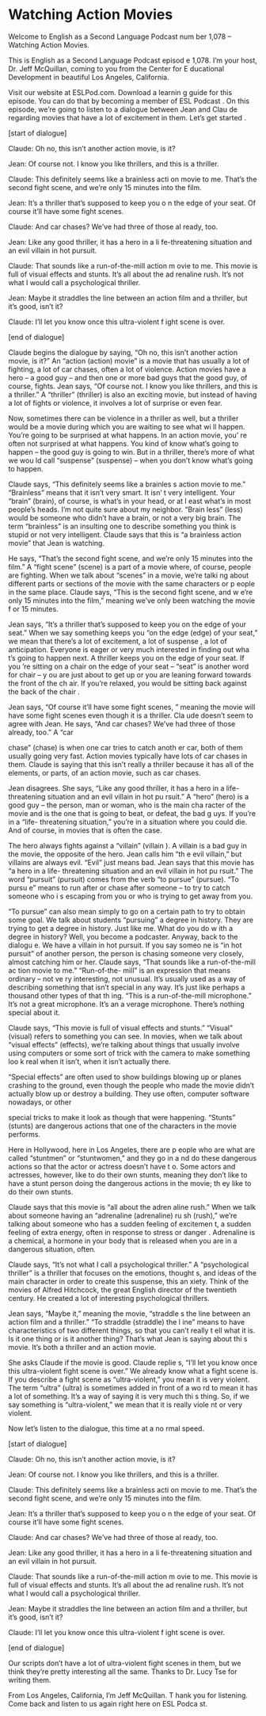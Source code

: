 # Watching Action Movies

Welcome to English as a Second Language Podcast num ber 1,078 – Watching Action Movies.  

This is English as a Second Language Podcast episod e 1,078. I’m your host, Dr. Jeff McQuillan, coming to you from the Center for E ducational Development in beautiful Los Angeles, California.  

Visit our website at ESLPod.com. Download a learnin g guide for this episode. You can do that by becoming a member of ESL Podcast . On this episode, we’re going to listen to a dialogue between Jean and Clau de regarding movies that have a lot of excitement in them. Let’s get started .  

[start of dialogue] 

Claude: Oh no, this isn’t another action movie, is it? 

Jean: Of course not. I know you like thrillers, and  this is a thriller.  

Claude: This definitely seems like a brainless acti on movie to me. That’s the second fight scene, and we’re only 15 minutes into the film. 

Jean: It’s a thriller that’s supposed to keep you o n the edge of your seat. Of course it’ll have some fight scenes. 

Claude: And car chases? We’ve had three of those al ready, too. 

Jean: Like any good thriller, it has a hero in a li fe-threatening situation and an evil villain in hot pursuit.  

Claude: That sounds like a run-of-the-mill action m ovie to me. This movie is full of visual effects and stunts. It’s all about the ad renaline rush. It’s not what I would call a psychological thriller. 

Jean: Maybe it straddles the line between an action  film and a thriller, but it’s good, isn’t it? 

Claude: I’ll let you know once this ultra-violent f ight scene is over. 

[end of dialogue] 

Claude begins the dialogue by saying, “Oh no, this isn’t another action movie, is it?” An “action (action) movie” is a movie that has  usually a lot of fighting, a lot of car chases, often a lot of violence. Action movies have a hero – a good guy – and then one or more bad guys that the good guy, of  course, fights. Jean says, “Of course not. I know you like thrillers, and this  is a thriller.” A “thriller” (thriller) is also an exciting movie, but instead of having a lot  of fights or violence, it involves a lot of surprise or even fear.  

Now, sometimes there can be violence in a thriller as well, but a thriller would be a movie during which you are waiting to see what wi ll happen. You’re going to be surprised at what happens. In an action movie, you’ re often not surprised at what happens. You kind of know what’s going to happen – the good guy is going to win. But in a thriller, there’s more of what we wou ld call “suspense” (suspense) – when you don’t know what’s going to happen. 

Claude says, “This definitely seems like a brainles s action movie to me.” “Brainless” means that it isn’t very smart. It isn’ t very intelligent. Your “brain” (brain), of course, is what’s in your head, or at l east what’s in most people’s heads. I’m not quite sure about my neighbor. “Brain less” (less) would be someone who didn’t have a brain, or not a very big brain. The term “brainless” is an insulting one to describe something you think is  stupid or not very intelligent. Claude says that this is “a brainless action movie”  that Jean is watching.  

He says, “That’s the second fight scene, and we’re only 15 minutes into the film.” A “fight scene” (scene) is a part of a movie where,  of course, people are fighting. When we talk about “scenes” in a movie, we’re talki ng about different parts or sections of the movie with the same characters or p eople in the same place. Claude says, “This is the second fight scene, and w e’re only 15 minutes into the film,” meaning we’ve only been watching the movie f or 15 minutes.  

Jean says, “It’s a thriller that’s supposed to keep  you on the edge of your seat.” When we say something keeps you “on the edge (edge)  of your seat,” we mean that there’s a lot of excitement, a lot of suspense , a lot of anticipation. Everyone is eager or very much interested in finding out wha t’s going to happen next. A thriller keeps you on the edge of your seat. If you ’re sitting on a chair on the edge of your seat – “seat” is another word for chair – y ou are just about to get up or you are leaning forward towards the front of the ch air. If you’re relaxed, you would be sitting back against the back of the chair .  

Jean says, “Of course it’ll have some fight scenes, ” meaning the movie will have some fight scenes even though it is a thriller. Cla ude doesn’t seem to agree with Jean. He says, “And car chases? We’ve had three of those already, too.” A “car  

chase” (chase) is when one car tries to catch anoth er car, both of them usually going very fast. Action movies typically have lots of car chases in them. Claude is saying that this isn’t really a thriller because it  has all of the elements, or parts, of an action movie, such as car chases.  

Jean disagrees. She says, “Like any good thriller, it has a hero in a life- threatening situation and an evil villain in hot pu rsuit.” A “hero” (hero) is a good guy – the person, man or woman, who is the main cha racter of the movie and is the one that is going to beat, or defeat, the bad g uys. If you’re in a “life- threatening situation,” you’re in a situation where  you could die. And of course, in movies that is often the case.  

The hero always fights against a “villain” (villain ). A villain is a bad guy in the movie, the opposite of the hero. Jean calls him “th e evil villain,” but villains are always evil. “Evil” just means bad. Jean says that this movie has “a hero in a life- threatening situation and an evil villain in hot pu rsuit.” The word “pursuit” (pursuit) comes from the verb “to pursue” (pursue). “To pursu e” means to run after or chase after someone – to try to catch someone who i s escaping from you or who is trying to get away from you.  

“To pursue” can also mean simply to go on a certain  path to try to obtain some goal. We talk about students “pursuing” a degree in  history. They are trying to get a degree in history. Just like me. What do you do w ith a degree in history? Well, you become a podcaster. Anyway, back to the dialogu e. We have a villain in  hot pursuit. If you say someo ne is “in hot pursuit” of another person, the person is chasing someone very closely,  almost catching him or her. Claude says, “That sounds like a run-of-the-mill ac tion movie to me.” “Run-of-the- mill” is an expression that means ordinary – not ve ry interesting, not unusual. It’s usually used as a way of describing something that isn’t special in any way. It’s just like perhaps a thousand other types of that th ing. “This is a run-of-the-mill microphone.” It’s not a great microphone. It’s an a verage microphone. There’s nothing special about it.  

Claude says, “This movie is full of visual effects and stunts.” “Visual” (visual) refers to something you can see. In movies, when we  talk about “visual effects” (effects), we’re talking about things that usually involve using computers or some sort of trick with the camera to make something loo k real when it isn’t, when it isn’t actually there.  

“Special effects” are often used to show buildings blowing up or planes crashing to the ground, even though the people who made the movie didn’t actually blow up or destroy a building. They use often, computer software nowadays, or other  

special tricks to make it look as though that were happening. “Stunts” (stunts) are dangerous actions that one of the characters in the  movie performs.  

Here in Hollywood, here in Los Angeles, there are p eople who are what are called “stuntmen” or “stuntwomen,” and they go in a nd do these dangerous actions so that the actor or actress doesn’t have t o. Some actors and actresses, however, like to do their own stunts, meaning they don’t like to have a stunt person doing the dangerous actions in the movie; th ey like to do their own stunts.  

Claude says that this movie is “all about the adren aline rush.” When we talk about someone having an “adrenaline (adrenaline) ru sh (rush),” we’re talking about someone who has a sudden feeling of excitemen t, a sudden feeling of extra energy, often in response to stress or danger . Adrenaline is a chemical, a hormone in your body that is released when you are in a dangerous situation, often.  

Claude says, “It’s not what I call a psychological thriller.” A “psychological thriller” is a thriller that focuses on the emotions, thought s, and ideas of the main character in order to create this suspense, this an xiety. Think of the movies of Alfred Hitchcock, the great English director of the  twentieth century. He created a lot of interesting psychological thrillers.  

Jean says, “Maybe it,” meaning the movie, “straddle s the line between an action film and a thriller.” “To straddle (straddle) the l ine” means to have characteristics of two different things, so that you can’t really t ell what it is. Is it one thing or is it another thing? That’s what Jean is saying about thi s movie. It’s both a thriller and an action movie.  

She asks Claude if the movie is good. Claude replie s, “I’ll let you know once this ultra-violent fight scene is over.” We already know  what a fight scene is. If you describe a fight scene as “ultra-violent,” you mean  it is very violent. The term “ultra” (ultra) is sometimes added in front of a wo rd to mean it has a lot of something. It’s a way of saying it is very much thi s thing. So, if we say something is “ultra-violent,” we mean that it is really viole nt or very violent.  

Now let’s listen to the dialogue, this time at a no rmal speed.  

[start of dialogue] 

Claude: Oh no, this isn’t another action movie, is it? 

Jean: Of course not. I know you like thrillers, and  this is a thriller.   

 Claude: This definitely seems like a brainless acti on movie to me. That’s the second fight scene, and we’re only 15 minutes into the film. 

Jean: It’s a thriller that’s supposed to keep you o n the edge of your seat. Of course it’ll have some fight scenes. 

Claude: And car chases? We’ve had three of those al ready, too. 

Jean: Like any good thriller, it has a hero in a li fe-threatening situation and an evil villain in hot pursuit.  

Claude: That sounds like a run-of-the-mill action m ovie to me. This movie is full of visual effects and stunts. It’s all about the ad renaline rush. It’s not what I would call a psychological thriller. 

Jean: Maybe it straddles the line between an action  film and a thriller, but it’s good, isn’t it? 

Claude: I’ll let you know once this ultra-violent f ight scene is over. 

[end of dialogue] 

Our scripts don’t have a lot of ultra-violent fight  scenes in them, but we think they’re pretty interesting all the same. Thanks to Dr. Lucy Tse for writing them.  

From Los Angeles, California, I’m Jeff McQuillan. T hank you for listening. Come back and listen to us again right here on ESL Podca st.  

